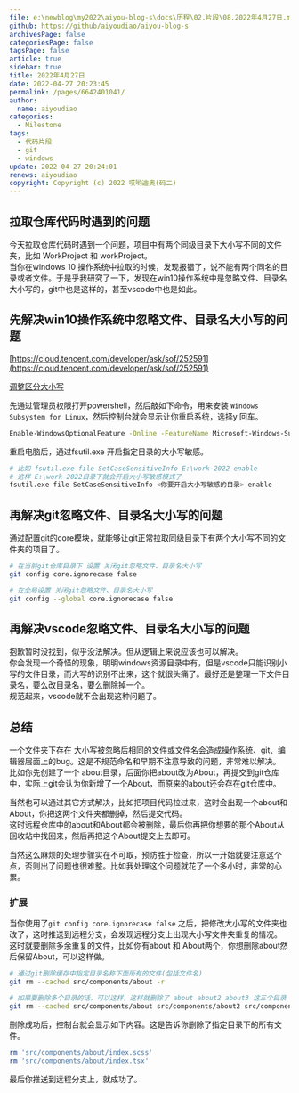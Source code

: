 ```yaml
---
file: e:\newblog\my2022\aiyou-blog-s\docs\历程\02.片段\08.2022年4月27日.md
github: https://github/aiyoudiao/aiyou-blog-s
archivesPage: false
categoriesPage: false
tagsPage: false
article: true
sidebar: true
title: 2022年4月27日
date: 2022-04-27 20:23:45
permalink: /pages/6642401041/
author: 
  name: aiyoudiao
categories: 
  - Milestone
tags: 
  - 代码片段
  - git
  - windows
update: 2022-04-27 20:24:01
renews: aiyoudiao
copyright: Copyright (c) 2022 哎哟迪奥(码二)
---
```


## 拉取仓库代码时遇到的问题

今天拉取仓库代码时遇到一个问题，项目中有两个同级目录下大小写不同的文件夹，比如 WorkProject 和 workProject。  
当你在windows 10 操作系统中拉取的时候，发现报错了，说不能有两个同名的目录或者文件。于是乎我研究了一下，发现在win10操作系统中是忽略文件、目录名大小写的，git中也是这样的，甚至vscode中也是如此。

<!-- more -->

## 先解决win10操作系统中忽略文件、目录名大小写的问题

[https://cloud.tencent.com/developer/ask/sof/252591](https://cloud.tencent.com/developer/ask/sof/252591)

[调整区分大小写](https://docs.microsoft.com/zh-cn/windows/wsl/case-sensitivity)

先通过管理员权限打开powershell，然后敲如下命令，用来安装 `Windows Subsystem for Linux`，然后控制台就会显示让你重启系统，选择y 回车。

```bash
Enable-WindowsOptionalFeature -Online -FeatureName Microsoft-Windows-Subsystem-Linux
```

重启电脑后，通过fsutil.exe 开启指定目录的大小写敏感。

```bash
# 比如 fsutil.exe file SetCaseSensitiveInfo E:\work-2022 enable
# 这样 E:\work-2022目录下就会开启大小写敏感模式了
fsutil.exe file SetCaseSensitiveInfo <你要开启大小写敏感的目录> enable

```

## 再解决git忽略文件、目录名大小写的问题

通过配置git的core模块，就能够让git正常拉取同级目录下有两个大小写不同的文件夹的项目了。

```bash
# 在当前git仓库目录下 设置 关闭git忽略文件、目录名大小写
git config core.ignorecase false

# 在全局设置 关闭git忽略文件、目录名大小写
git config --global core.ignorecase false
```

## 再解决vscode忽略文件、目录名大小写的问题

抱歉暂时没找到，似乎没法解决。但从逻辑上来说应该也可以解决。  
你会发现一个奇怪的现象，明明windows资源目录中有，但是vscode只能识别小写的文件目录，而大写的识别不出来，这个就很头痛了。最好还是整理一下文件目录名，要么改目录名，要么删除掉一个。  
规范起来，vscode就不会出现这种问题了。

## 总结

一个文件夹下存在 大小写被忽略后相同的文件或文件名会造成操作系统、git、编辑器层面上的bug。这是不规范命名和早期不注意导致的问题，非常难以解决。  
比如你先创建了一个 about目录，后面你把about改为About，再提交到git仓库中，实际上git会认为你新增了一个About，而原来的about还会存在git仓库中。  

当然也可以通过其它方式解决，比如把项目代码拉过来，这时会出现一个about和About，你把这两个文件夹都删掉，然后提交代码。  
这时远程仓库中的about和About都会被删除，最后你再把你想要的那个About从回收站中找回来，然后再把这个About提交上去即可。

当然这么麻烦的处理步骤实在不可取，预防胜于检查，所以一开始就要注意这个点，否则出了问题也很难整。比如我处理这个问题就花了一个多小时，非常的心累。

### 扩展

当你使用了`git config core.ignorecase false` 之后，把修改大小写的文件夹也改了，这时推送到远程分支，会发现远程分支上出现大小写文件夹重复的情况。  
这时就要删除多余重复的文件，比如你有about 和 About两个，你想删除about然后保留About，可以这样做。
```bash
# 通过git删除缓存中指定目录名称下面所有的文件(包括文件名)
git rm --cached src/components/about -r

# 如果要删除多个目录的话，可以这样，这样就删除了 about about2 about3 这三个目录
git rm --cached src/components/about src/components/about2 src/components/about3 -r
```

删除成功后，控制台就会显示如下内容。这是告诉你删除了指定目录下的所有文件。
```bash
rm 'src/components/about/index.scss'
rm 'src/components/about/index.tsx'
```

最后你推送到远程分支上，就成功了。
